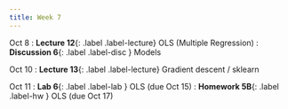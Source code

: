 ```yaml
---
title: Week 7
---
```


Oct 8
: **Lecture 12**{: .label .label-lecture} OLS (Multiple Regression)
: **Discussion 6**{: .label .label-disc } Models

Oct 10
: **Lecture 13**{: .label .label-lecture} Gradient descent / sklearn


Oct 11
: **Lab 6**{: .label .label-lab }  OLS (due Oct 15)
: **Homework 5B**{: .label .label-hw } OLS (due Oct 17)
